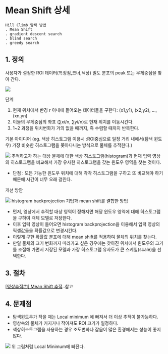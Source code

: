 # Mean Shift 상세 

    Hill Climb 탐색 방법
    . Mean Shift
    . gradient descent search
    . blind search
    . greedy search

## 1. 정의 

사용자가 설정한 ROI 데이터(특징점,코너,색상) 밀도 분포의 peak 또는 무게중심을 찾아 간다.

![](https://i.imgur.com/vesFsJJ.png)

단계
1. 현재 위치에서 반경 r 이내에 들어오는 데이터들을 구한다: (x1,y1), (x2,y2), ..., (xn,yn)
2. 이들의 무게중심의 좌표 (∑xi/n, ∑yi/n)로 현재 위치를 이동시킨다.
3. 1~2 과정을 위치변화가 거의 없을 때까지, 즉 수렴할 때까지 반복한다.


기본 아이디어 (eg. 색상 히스토그램 이용시  :ROI중심으로 일정 거리 내에서(탐색 윈도우) 가장 비슷한 히스토그램을 쫒아다니는 방식으로 물체를 추적한다.)

![](https://i.imgur.com/mE4DzLD.png)
추적하고자 하는 대상 물체에 대한 색상 히스토그램(histogram)과 현재 입력 영상의 히스토그램을 비교해서 가장 유사한 히스토그램을 갖는 윈도우 영역을 찾는 것이다. 
- 단점 : 모든 가능한 윈도우 위치에 대해 각각 히스토그램을 구하고 또 비교해야 하기 때문에 시간이 너무 오래 걸린다.

개선 방안 

![](https://i.imgur.com/F3HdjLB.png)
histogram backprojection 기법과 mean shift를 결합한 방법
- 먼저, 영상에서 추적할 대상 영역이 정해지면 해당 윈도우 영역에 대해 히스토그램을 구하여 객체 모델로 저장한다. 
- 이후 입력 영상이 들어오면 histogram backprojection을 이용해서 입력 영상의 픽셀값들을 확률값으로 변경시킨다. 
- 이렇게 구한 확률값 분포에 대해 mean shift를 적용하여 물체의 위치를 찾는다. 
- 만일 물체의 크기 변화까지 따라가고 싶은 경우에는 찾아진 위치에서 윈도우의 크기를 조절해 가면서 저장된 모델과 가장 히스토그램 유사도가 큰 스케일(scale)을 선택한다.


## 3. 절차 

[[영상추적#1] Mean Shift 추적](http://darkpgmr.tistory.com/64?category=460965)..참고 



## 4. 문제점
- 탐색윈도우가 작을 때는 Local minimum 에 빠져서 더 이상 추적이 불가능하다.
- 영상속의 물체가 커지거나 작아져도 ROI 크기가 일정하다.
- 색상히스토그램을 사용하는 경우 조도변화나 잡음이 많은 환경에서는 성능이 좋지 않다.


![](http://img1.daumcdn.net/thumb/R1920x0/?fname=http%3A%2F%2Fcfile22.uf.tistory.com%2Fimage%2F1606F43C4EF8F8532B803B)
위 그림처럼 Local Minimum에 빠진다. 



